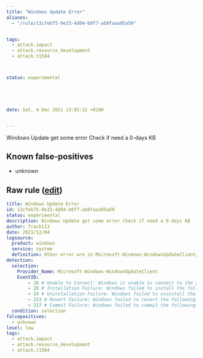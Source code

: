 ```yaml
---
title: "Windows Update Error"
aliases:
  - "/rule/13cfeb75-9e33-4d04-b0f7-ab8faaa95a59"


tags:
  - attack.impact
  - attack.resource_development
  - attack.t1584



status: experimental





date: Sat, 4 Dec 2021 13:02:12 +0100


---
```


Windows Update get some error Check if need a 0-days KB

<!--more-->


## Known false-positives

* unknown




## Raw rule ([edit](https://github.com/SigmaHQ/sigma/edit/master/rules/windows/builtin/system/win_susp_system_update_error.yml))
```yaml
title: Windows Update Error
id: 13cfeb75-9e33-4d04-b0f7-ab8faaa95a59
status: experimental
description: Windows Update get some error Check if need a 0-days KB
author: frack113
date: 2021/12/04
logsource:
  product: windows
  service: system
  definition: Other error are in Microsoft-Windows-WindowsUpdateClient/Operational
detection:
  selection:
    Provider_Name: Microsoft-Windows-WindowsUpdateClient
    EventID: 
        - 16 # Unable to Connect: Windows is unable to connect to the automatic updates service and therefore cannot download and install updates according to the set schedule
        - 20 # Installation Failure: Windows failed to install the following update with error
        - 24 # Uninstallation Failure: Windows failed to uninstall the following update with error
        - 213 # Revert Failure: Windows failed to revert the following update with error
        - 217 # Commit Failure: Windows failed to commit the following update with error
  condition: selection
falsepositives:
  - unknown
level: low
tags:
  - attack.impact
  - attack.resource_development
  - attack.t1584

```
